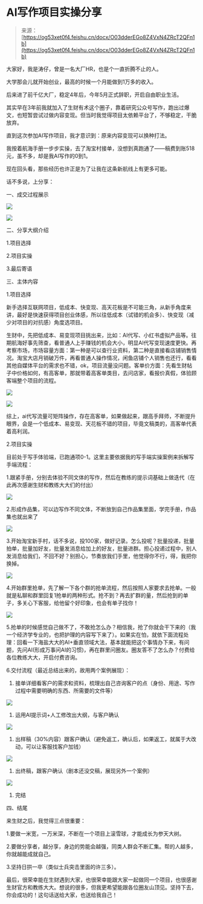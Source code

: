 # AI写作项目实操分享

> 来源：[https://og53xet0f4.feishu.cn/docx/O03dderEGo8Z4VxN4ZRcT2QFn1b](https://og53xet0f4.feishu.cn/docx/O03dderEGo8Z4VxN4ZRcT2QFn1b)

大家好，我是涛仔，曾是一名大厂HR，也是个一直折腾不止的人。

大学那会儿就开始创业，最高的时候一个月能做到1万多的收入。

后来进了前千亿大厂，稳定4年后，今年5月正式辞职，开启自由职业生活。

其实早在3年前我就加入了生财有术这个圈子，靠着研究公众号写作，跑出过爆文，也短暂尝试过做内容变现。但当时我觉得项目太依赖平台了，不够稳定，干脆放弃。

直到这次参加AI写作项目，我才意识到：原来内容变现可以换种打法。

我按着航海手册一步步实操，去了淘宝村接单，没想到真跑通了——稿费到账518元，虽不多，却是我AI写作的0到1。

现在回头看，那些经历也许正是为了让我在这条新航线上有更多可能。

话不多说，上分享：

一、成交过程展示

![](img/7ff5323833adcab933b86ad98c668bf0.png)

![](img/b7932ebaeff08b5d1ac24301837ad91d.png)

二、分享大纲介绍

1.项目选择

2.项目实操

3.最后寄语

三、主体内容

1.项目选择

新手选择互联网项目，低成本、快变现、高天花板是不可能三角，从新手角度来讲，最好是快速获得项目创业体感，所以往低成本（试错的机会多）、快变现（减少对项目的对抗感）角度选项目。

生财中，先把低成本、易变现项目挑出来，比如：AI代写、小红书虚拟产品等。往期航海好事先筛查，看普通人上手赚钱的机会大小，明显AI代写变现速度更快。再考察市场，市场容量方面：第一种是可以查行业资料，第二种是直接看店铺销售情况。淘宝大店月销破万件，再看普通人操作情况，闲鱼店铺个人销售也还行，看看其他自媒体平台的需求也不错，ok，项目流量没问题。客单价方面：先看生财帖子中价格如何，有高客单，那就带着高客单类目，去问店家，看报价真假，体验顾客端整个项目的流程。

![](img/4ae496aa427a8807c7587446e998370a.png)

![](img/e475325a873bad4d724ca720268f96cb.png)

综上，ai代写流量可矩阵操作，存在高客单，如果做起来，跟高手拜师，不断提升眼界，会是一个低成本、易变现、天花板不错的项目，毕竟文稿类的，高客单代表着高利润。

2.项目实操

目前处于写手体验端，已跑通项0-1。这里主要依据我的写手端实操案例来拆解写手端流程：

1.跟紧手册，分别去体验不同文体的写作，然后在教练的提示词基础上做迭代（在此再次感谢生财和教练大大们的付出）

![](img/03005122a506256ca37549456d31df41.png)

2.形成作品集，可以边写作不同文体，不断放到自己作品集里面，学完手册，作品集也就出来了

![](img/f8fccb9118e89703a3ff2131feca0235.png)

3.开始淘宝新手村，话不多说，投100家，做好记录。怎么投呢？批量投递，批量拍单，批量加好友，批量发消息给加上的好友，批量进群。担心投递过程中，别人发消息给我们，不回不好？别担心，节奏放我们手里，他觉得你不行，得，我把你换掉。

![](img/3e2bda6f3ee175cf972ebd08a3429e4b.png)

4.开始群里抢单，先了解一下各个群的抢单流程，然后按照人家要求去抢单。一般就是私聊和群里回复1抢单的两种形式。抢不到？再去扩群的量，然后抢到的单子，多关心下客服，给他留个好印象，也会有单子找你！

![](img/eae556f08eb43ec75375c3adac28aaa0.png)

5.抢单的时候感觉自己做不了，不敢抢怎么办？相信我，抢了你就会干下来的（我一个经济学专业的，也把护理的内容写下来了）。如果实在怕，就依下面流程处理：回看一下海盐大大的AI+垂直领域大法，基本就能把这个事情办下来，有问题，先问AI(形成万事问AI的习惯)，再在群里问圈友。圈友答不了怎么办？付费给各位教练大大，开启付费咨询。

6.交付流程（最近总结出来的，故用两个案例展现）：

1.  接单详细看客户的需求和资料，梳理出自己咨询客户的点（身份、用途、写作过程中需要明确的东西、所需要的文件等）

![](img/98c321eb971931ee1db0de09506e5fda.png)

1.  运用AI提示词+人工修改出大纲，与客户确认

![](img/222e96b05e5257bbb729b41ad321be52.png)

1.  出样稿（30%内容）跟客户确认（避免返工，确认后，如果返工，就属于大改动，可以让客服找客户加钱）

![](img/0ff65b9a451e9d4dbe17eea51a1d8c0e.png)

1.  出终稿，跟客户确认（剧本还没交稿，展现另外一个案例）

![](img/af1d764283bf220635d43b2b0f23d9c5.png)

1.  完结

四、结尾

来生财之后，我觉得三点很重要：

1.要做一米宽，一万米深，不断在一个项目上滚雪球，才能成长为参天大树。

2.要做分享者，越分享，身边的势能会越强，同类人群会不断汇集。帮的人越多，你就越能成就自己。

3.坚持日拱一卒（类似士兵突击里面的许三多）。

最后，很荣幸能在生财遇到大家，也很荣幸能跟大家一起做同一个项目，也很感谢生财官方和教练大大。想说的很多，但我更希望能跟各位圈友山顶见。坚持下去，你会成功的！这句话送给大家，也送给我自己！